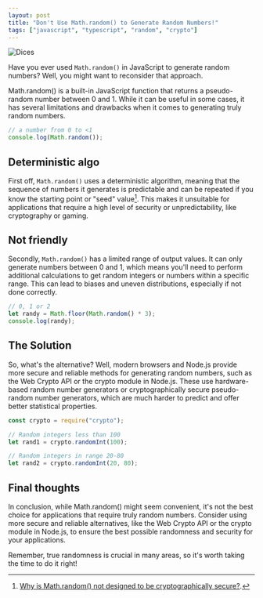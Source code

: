 ```yaml
---
layout: post
title: "Don't Use Math.random() to Generate Random Numbers!"
tags: ["javascript", "typescript", "random", "crypto"]
---
```


![Dices](https://i.imgur.com/dSkeVXg.png)

Have you ever used `Math.random()` in JavaScript to generate random numbers? Well, you might want to reconsider that approach.

Math.random() is a built-in JavaScript function that returns a pseudo-random number between 0 and 1. While it can be useful in some cases, it has several limitations and drawbacks when it comes to generating truly random numbers.

```js
// a number from 0 to <1
console.log(Math.random());
```

## Deterministic algo

First off, `Math.random()` uses a deterministic algorithm, meaning that the sequence of numbers it generates is predictable and can be repeated if you know the starting point or "seed" value[^1]. This makes it unsuitable for applications that require a high level of security or unpredictability, like cryptography or gaming.

## Not friendly

Secondly, `Math.random()` has a limited range of output values. It can only generate numbers between 0 and 1, which means you'll need to perform additional calculations to get random integers or numbers within a specific range. This can lead to biases and uneven distributions, especially if not done correctly.

```js
// 0, 1 or 2
let randy = Math.floor(Math.random() * 3);
console.log(randy); 
```

## The Solution

So, what's the alternative? Well, modern browsers and Node.js provide more secure and reliable methods for generating random numbers, such as the Web Crypto API or the crypto module in Node.js. These use hardware-based random number generators or cryptographically secure pseudo-random number generators, which are much harder to predict and offer better statistical properties.

```js
const crypto = require("crypto");

// Random integers less than 100
let rand1 = crypto.randomInt(100);

// Random integers in range 20-80
let rand2 = crypto.randomInt(20, 80);
```

## Final thoughts

In conclusion, while Math.random() might seem convenient, it's not the best choice for applications that require truly random numbers. Consider using more secure and reliable alternatives, like the Web Crypto API or the crypto module in Node.js, to ensure the best possible randomness and security for your applications.

Remember, true randomness is crucial in many areas, so it's worth taking the time to do it right!

[^1]: [Why is Math.random() not designed to be cryptographically secure?](https://security.stackexchange.com/questions/181580/why-is-math-random-not-designed-to-be-cryptographically-secure).
